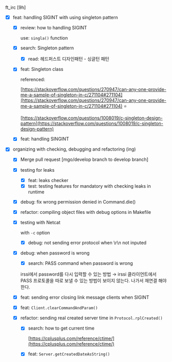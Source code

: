 ft_irc [9h]

- [x]  feat: handling SIGINT with using singleton pattern
    - [x]  review: how to handling SIGINT
        
        use: `singla()` function
        
    - [x]  search: Singleton pattern
        - [x]  read: 헤드퍼스트 디자인패턴 - 싱글턴 패턴
    - [x]  feat: Singleton class
        
        referenced:
        
        [https://stackoverflow.com/questions/270947/can-any-one-provide-me-a-sample-of-singleton-in-c/271104#271104](https://stackoverflow.com/questions/270947/can-any-one-provide-me-a-sample-of-singleton-in-c/271104#271104) ⭐️
        
        [https://stackoverflow.com/questions/1008019/c-singleton-design-pattern](https://stackoverflow.com/questions/1008019/c-singleton-design-pattern)
        
    - [x]  feat: handling SINGINT
- [x]  organizing with checking, debugging and refactoring (ing)
    - [x]  Merge pull request [mgo/develop branch to develop branch]
    - [x]  testing for leaks
        - [x]  feat: leaks checker
        - [x]  test: testing features for mandatory with checking leaks in runtime
    - [x]  debug: fix wrong permission denied in Command.die()
    - [x]  refactor: compiling object files with debug options in Makefile
    - [x]  testing with Netcat
        
        with `-c` option
        
        - [x]  debug: not sending error protocol when \r\n not inputed
    - [x]  debug: when password is wrong
        - [x]  search: PASS command when password is wrong
        
        irssi에서 password를 다시 입력할 수 있는 방법 → irssi 클라이언트에서 PASS 프로토콜을 따로 보낼 수 있는 방법이 보이지 않는다. 나가서 재연결 해야한다.
        
    - [x]  feat: sending error closing link message clients when SIGINT
    - [x]  feat: `Client.clearCommandAndParam()`
    - [x]  refactor: sending real created server time in `Protocol.rplCreated()`
        - [x]  search: how to get current time
            
            [https://cplusplus.com/reference/ctime/](https://cplusplus.com/reference/ctime/)
            
        - [x]  feat: `Server.getCreatedDateAsString()`
